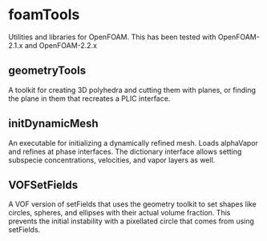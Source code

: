 foamTools
=========

Utilities and libraries for OpenFOAM. This has been tested with OpenFOAM-2.1.x and OpenFOAM-2.2.x


## geometryTools

A toolkit for creating 3D polyhedra and cutting them with planes, or finding
the plane in them that recreates a PLIC interface.

## initDynamicMesh

An executable for initializing a dynamically refined mesh. Loads alphaVapor
and refines at phase interfaces. The dictionary interface allows setting
subspecie concentrations, velocities, and vapor layers as well.

## VOFSetFields

A VOF version of setFields that uses the geometry toolkit to set shapes
like circles, spheres, and ellipses with their actual volume fraction.
This prevents the initial instability with a pixellated circle that
comes from using setFields.

